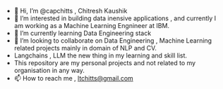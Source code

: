 - 👋 Hi, I’m @capchitts , Chitresh Kaushik
- 👀 I’m interested in building data inensive applications , and currently I am working as a Machine Learning Engnineer at IBM.
- 🌱 I’m currently learning Data Engineering stack 
- 💞️ I’m looking to collaborate on Data Engineering , Machine Learning related projects mainly in domain of NLP and CV.
- Langchains , LLM the new thing in my learning and skill list.
- This repository are my personal projects and not related to my organisation in any way.
- 📫 How to reach me , ltchitts@gmail.com

<!---
capchitts/capchitts is a ✨ special ✨ repository because its `README.md` (this file) appears on your GitHub profile.
You can click the Preview link to take a look at your changes.
--->
